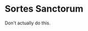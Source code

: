 # Sortes Sanctorum

Don't actually do this.

<div id="sortes"></div>

<script>
var api_key = "b74dfab83a3e06f0f01850c93466c29d"
var url = "https://api.biblia.com/v1/bible/content/ESV.html?passage=John3.16&key=" + api_key
xhttp_nodes.onreadystatechange = function() {
    if (this.readyState == 4 && this.status == 200) {
        response = JSON.parse(this.responseText)
        console.log(this.responseText)
        console.log(response)
        document.getElementById("sortes").innerHTML = this.responseText
    }
}
xhttp_nodes.open("GET", url, true);
xhttp_nodes.send();

</script>
